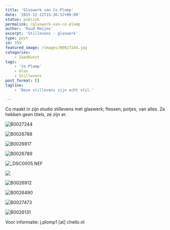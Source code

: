 ```yaml
---
title: 'Glaswerk van Co Plomp'
date: '2015-12-22T15:36:32+00:00'
status: publish
permalink: /glaswerk-van-co-plomp
author: 'Ruud Meijns'
excerpt: 'Stillevens - glaswerk'
type: post
id: 359
featured_image: /images/B0027244.jpg
categories:
    - ZaanKunst
tags:
    - 'Co Plomp'
    - Glas
    - Stillevens
post_format: []
tagline:
    - 'Deze stillevens zijn echt stil.'

---
```

Co maakt in zijn studio stillevens met glaswerk; flessen, potjes, van alles. Ze hebben geen titels, ze zijn er.

![B0027244](/images/B0027244.jpg)

![B0026788](/images/B0026788.jpg)

![B0026917](/images/B0026917.jpg)

![B0026789](/images/B0026789.jpg)

![_DSC0005.NEF](/images/DSC0005.NEF_.jpg)

![](/images/B0026912.jpg)

![B0026912](/images/B0026912.jpg)

![B0026490](/images/B0026490.jpg)

![B0027473](/images/B0027473.jpg)

![B0026131](/images/B0026131.jpg)

Voor informatie: j.plomp1 \[at\] chello.nl